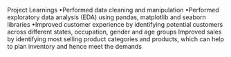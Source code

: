 
Project Learnings
•Performed data cleaning and manipulation
•Performed exploratory data analysis (EDA) using pandas, matplotlib and seaborn libraries
•Improved customer experience by identifying potential customers across different states, occupation, gender and age groups
Improved sales by identifying most selling
product categories and products, which can help
to plan inventory and hence meet the demands
